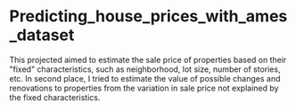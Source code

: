 # Predicting_house_prices_with_ames_dataset
This projected aimed to estimate the sale price of properties based on their "fixed" characteristics, such as neighborhood, lot size, number of stories, etc. In second place, I tried to estimate the value of possible changes and renovations to properties from the variation in sale price not explained by the fixed characteristics.
